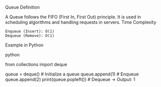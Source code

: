  Queue
Definition

A Queue follows the FIFO (First In, First Out) principle. It is used in scheduling algorithms and handling requests in servers.
Time Complexity

    Enqueue (Insert): O(1)
    Dequeue (Remove): O(1)

Example in Python

python

from collections import deque

queue = deque()  # Initialize a queue
queue.append(1)  # Enqueue
queue.append(2)
print(queue.popleft())  # Dequeue -> Output: 1